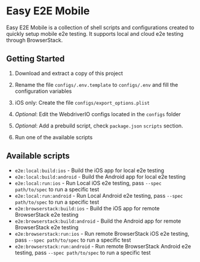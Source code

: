 # Easy E2E Mobile

Easy E2E Mobile is a collection of shell scripts and configurations created to quickly setup mobile e2e testing.
It supports local and cloud e2e testing through BrowserStack.

## Getting Started

1. Download and extract a copy of this project

2. Rename the file `configs/.env.template` to `configs/.env` and fill the configuration variables

3. iOS only: Create the file `configs/export_options.plist`

4. _Optional_: Edit the WebdriverIO configs located in the `configs` folder

5. _Optional_: Add a prebuild script, check `package.json` `scripts` section.

6. Run one of the available scripts

## Available scripts

- `e2e:local:build:ios` - Build the iOS app for local e2e testing
- `e2e:local:build:android` - Build the Android app for local e2e testing
- `e2e:local:run:ios` - Run Local iOS e2e testing, pass `--spec path/to/spec` to run a specific test
- `e2e:local:run:android` - Run Local Android e2e testing, pass `--spec path/to/spec` to run a specific test
- `e2e:browserstack:build:ios` - Build the iOS app for remote BrowserStack e2e testing
- `e2e:browserstack:build:android` - Build the Android app for remote BrowserStack e2e testing
- `e2e:browserstack:run:ios` - Run remote BrowserStack iOS e2e testing, pass `--spec path/to/spec` to run a specific test
- `e2e:browserstack:run:android` - Run remote BrowserStack Android e2e testing, pass `--spec path/to/spec` to run a specific test
